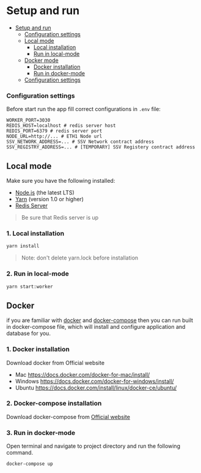 # Setup and run

- [Setup and run](#setup-and-run)
  - [Configuration settings](#configuration-settings)
  - [Local mode](#local-mode)
    - [Local installation](#local-installation)
    - [Run in local-mode](#run-in-local-mode)
  - [Docker mode](#docker)
    - [Docker installation](#docker-installation)
    - [Run in docker-mode](#run-in-docker-mode)
  - [Configuration settings](#configuration-settings)

### Configuration settings

Before start run the app fill correct configurations in `.env` file:

```env
WORKER_PORT=3030
REDIS_HOST=localhost # redis server host
REDIS_PORT=6379 # redis server port
NODE_URL=http://... # ETH1 Node url
SSV_NETWORK_ADDRESS=... # SSV Network contract address
SSV_REGISTRY_ADDRESS=... # [TEMPORARY] SSV Registery contract address
```
## Local mode

Make sure you have the following installed:

- [Node.js](https://nodejs.org/en/) (the latest LTS)
- [Yarn](https://yarnpkg.com/lang/en/docs/install/) (version 1.0 or higher)
- [Redis Server](https://redis.io/topics/quickstart)
> Be sure that Redis server is up
### 1. Local installation

```bash
yarn install
```
> Note: don't delete yarn.lock before installation

### 2. Run in local-mode

```bash
yarn start:worker
```

## Docker

if you are familiar with [docker](https://www.docker.com/) and [docker-compose](https://docs.docker.com/compose) then you can run built in docker-compose file, which will install and configure application and database for you.

### 1. Docker installation
Download docker from Official website

- Mac <https://docs.docker.com/docker-for-mac/install/>
- Windows <https://docs.docker.com/docker-for-windows/install/>
- Ubuntu <https://docs.docker.com/install/linux/docker-ce/ubuntu/>

### 2. Docker-compose installation
Download docker-compose from [Official website](https://docs.docker.com/compose/install)

### 3. Run in docker-mode
Open terminal and navigate to project directory and run the following command.

```bash
docker-compose up
```


